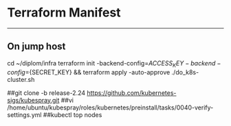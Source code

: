 # Terraform Manifest
----

## On jump host
cd ~/diplom/infra
terraform init -backend-config=${ACCESS_KEY} -backend-config=${SECRET_KEY} && terraform apply -auto-approve
./do_k8s-cluster.sh


##git clone -b release-2.24 https://github.com/kubernetes-sigs/kubespray.git
##vi /home/ubuntu/kubespray/roles/kubernetes/preinstall/tasks/0040-verify-settings.yml
##kubectl top nodes